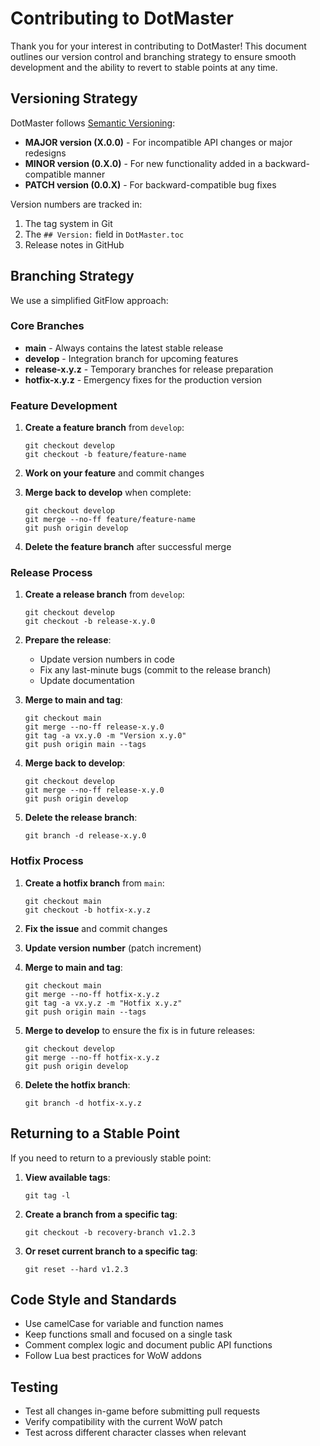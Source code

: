 # Contributing to DotMaster

Thank you for your interest in contributing to DotMaster! This document outlines our version control and branching strategy to ensure smooth development and the ability to revert to stable points at any time.

## Versioning Strategy

DotMaster follows [Semantic Versioning](https://semver.org/):

- **MAJOR version (X.0.0)** - For incompatible API changes or major redesigns
- **MINOR version (0.X.0)** - For new functionality added in a backward-compatible manner
- **PATCH version (0.0.X)** - For backward-compatible bug fixes

Version numbers are tracked in:
1. The tag system in Git
2. The `## Version:` field in `DotMaster.toc`
3. Release notes in GitHub

## Branching Strategy

We use a simplified GitFlow approach:

### Core Branches

- **main** - Always contains the latest stable release
- **develop** - Integration branch for upcoming features
- **release-x.y.z** - Temporary branches for release preparation
- **hotfix-x.y.z** - Emergency fixes for the production version

### Feature Development

1. **Create a feature branch** from `develop`:
   ```
   git checkout develop
   git checkout -b feature/feature-name
   ```

2. **Work on your feature** and commit changes

3. **Merge back to develop** when complete:
   ```
   git checkout develop
   git merge --no-ff feature/feature-name
   git push origin develop
   ```

4. **Delete the feature branch** after successful merge

### Release Process

1. **Create a release branch** from `develop`:
   ```
   git checkout develop
   git checkout -b release-x.y.0
   ```

2. **Prepare the release**:
   - Update version numbers in code
   - Fix any last-minute bugs (commit to the release branch)
   - Update documentation

3. **Merge to main and tag**:
   ```
   git checkout main
   git merge --no-ff release-x.y.0
   git tag -a vx.y.0 -m "Version x.y.0"
   git push origin main --tags
   ```

4. **Merge back to develop**:
   ```
   git checkout develop
   git merge --no-ff release-x.y.0
   git push origin develop
   ```

5. **Delete the release branch**:
   ```
   git branch -d release-x.y.0
   ```

### Hotfix Process

1. **Create a hotfix branch** from `main`:
   ```
   git checkout main
   git checkout -b hotfix-x.y.z
   ```

2. **Fix the issue** and commit changes

3. **Update version number** (patch increment)

4. **Merge to main and tag**:
   ```
   git checkout main
   git merge --no-ff hotfix-x.y.z
   git tag -a vx.y.z -m "Hotfix x.y.z"
   git push origin main --tags
   ```

5. **Merge to develop** to ensure the fix is in future releases:
   ```
   git checkout develop
   git merge --no-ff hotfix-x.y.z
   git push origin develop
   ```

6. **Delete the hotfix branch**:
   ```
   git branch -d hotfix-x.y.z
   ```

## Returning to a Stable Point

If you need to return to a previously stable point:

1. **View available tags**:
   ```
   git tag -l
   ```

2. **Create a branch from a specific tag**:
   ```
   git checkout -b recovery-branch v1.2.3
   ```

3. **Or reset current branch to a specific tag**:
   ```
   git reset --hard v1.2.3
   ```

## Code Style and Standards

- Use camelCase for variable and function names
- Keep functions small and focused on a single task
- Comment complex logic and document public API functions
- Follow Lua best practices for WoW addons

## Testing

- Test all changes in-game before submitting pull requests
- Verify compatibility with the current WoW patch
- Test across different character classes when relevant 